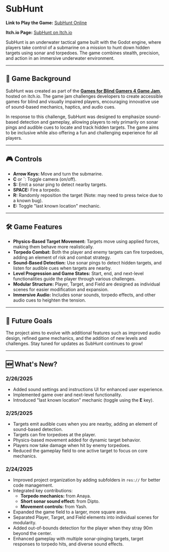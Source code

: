 # SubHunt  
**Link to Play the Game:** [SubHunt Online](https://presser.sites.gettysburg.edu/games/SubHunt/)

**Itch.io Page:** [SubHunt on Itch.io](https://cpresser.itch.io/subhunt)  

SubHunt is an underwater tactical game built with the Godot engine, where players take control of a submarine on a mission to hunt down hidden targets using sonar and torpedoes. The game combines stealth, precision, and action in an immersive underwater environment.  

---

## 🎯 Game Background  
SubHunt was created as part of the **[Games for Blind Gamers 4 Game Jam](https://itch.io/jam/games-for-blind-gamers-4)**, hosted on itch.io. The game jam challenges developers to create accessible games for blind and visually impaired players, encouraging innovative use of sound-based mechanics, haptics, and audio cues.  

In response to this challenge, SubHunt was designed to emphasize sound-based detection and gameplay, allowing players to rely primarily on sonar pings and audible cues to locate and track hidden targets. The game aims to be inclusive while also offering a fun and challenging experience for all players.  

---


## 🎮 Controls  
- **Arrow Keys:** Move and turn the submarine.  
- **C** or **`**: Toggle camera (on/off).  
- **S:** Emit a sonar ping to detect nearby targets.  
- **SPACE:** Fire a torpedo.  
- **R:** Randomly reposition the target (Note: may need to press twice due to a known bug).  
- **E:** Toggle "last known location" mechanic.  

---

## 🛠️ Game Features  
- **Physics-Based Target Movement:** Targets move using applied forces, making them behave more realistically.  
- **Torpedo Combat:** Both the player and enemy targets can fire torpedoes, adding an element of risk and combat strategy.  
- **Sound-Based Detection:** Use sonar pings to detect hidden targets, and listen for audible cues when targets are nearby.  
- **Level Progression and Game States:** Start, end, and next-level functionalities guide the player through various challenges.  
- **Modular Structure:** Player, Target, and Field are designed as individual scenes for easier modification and expansion.  
- **Immersive Audio:** Includes sonar sounds, torpedo effects, and other audio cues to heighten the tension.  

---

## 🎯 Future Goals  
The project aims to evolve with additional features such as improved audio design, refined game mechanics, and the addition of new levels and challenges. Stay tuned for updates as SubHunt continues to grow!  

---

## 🆕 What's New?  
### 2/26/2025  
- Added sound settings and instructions UI for enhanced user experience.  
- Implemented game over and next-level functionality.  
- Introduced "last known location" mechanic (toggle using the **E** key).  

### 2/25/2025  
- Targets emit audible cues when you are nearby, adding an element of sound-based detection.  
- Targets can fire torpedoes at the player.  
- Physics-based movement added for dynamic target behavior.  
- Players now take damage when hit by enemy torpedoes.  
- Reduced the gameplay field to one active target to focus on core mechanics.  

### 2/24/2025  
- Improved project organization by adding subfolders in `res://` for better code management.  
- Integrated key contributions:  
  - **Torpedo mechanics:** from Anaya.  
  - **Short sonar sound effect:** from Dipto.  
  - **Movement controls:** from Yash.  
- Expanded the game field to a larger, more square area.  
- Separated Player, Target, and Field elements into individual scenes for modularity.  
- Added out-of-bounds detection for the player when they stray 90m beyond the center.  
- Enhanced gameplay with multiple sonar-pinging targets, target responses to torpedo hits, and diverse sound effects.  
